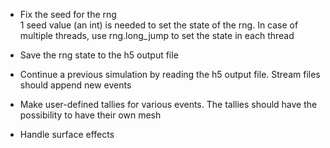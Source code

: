 - Fix the seed for the rng \
  1 seed value (an int) is needed to set the state of the rng. In case of multiple threads, use rng.long_jump to set the state in each thread

- Save the rng state to the h5 output file

- Continue a previous simulation by reading the h5 output file. Stream files should append new events

- Make user-defined tallies for various events. The tallies should have the possibility to have their own mesh 

- Handle surface effects